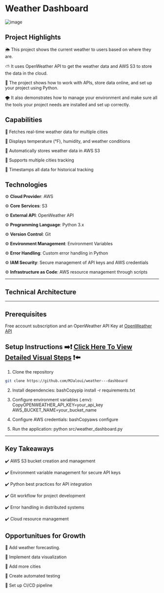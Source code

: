 # Weather Dashboard

![image](https://github.com/user-attachments/assets/9af14640-b6e9-4270-ad3c-b7c2fd356da1)


## **Project Highlights**

🌦️ This project shows the current weather to users based on where they are.

⛅ It uses OpenWeather API to get the weather data and AWS S3 to store the data in the cloud.

🌈 The project shows how to work with APIs, store data online, and set up your project using Python.

🌪️ It also demonstrates how to manage your environment and make sure all the tools your project needs are installed and set up correctly.


## **Capabilities**
🔧 Fetches real-time weather data for multiple cities

🔧 Displays temperature (°F), humidity, and weather conditions

🔧 Automatically stores weather data in AWS S3

🔧 Supports multiple cities tracking

🔧 Timestamps all data for historical tracking


## **Technologies**
⚙️ **Cloud Provider**: AWS

⚙️ **Core Services**: S3

⚙️ **External API**: OpenWeather API

⚙️ **Programming Language**: Python 3.x

⚙️ **Version Control**: Git

⚙️ **Environment Management**: Environment Variables

⚙️ **Error Handling**: Custom error handling in Python

⚙️ **IAM Security**: Secure management of API keys and AWS credentials

⚙️ **Infrastructure as Code**: AWS resource management through scripts

---

## **Technical Architecture**



---

## **Prerequisites**
Free account subscription and an OpenWeather API Key at [OpenWeather API](https://github.com/MJaloui/Weather---dashboard/blob/main/VisualStepsHere.md)


## **Setup Instructions**    ➡️❗ [Click Here To View Detailed Visual Steps](https://github.com/MJaloui/Weather---dashboard/blob/main/VisualStepsHere.md) ❗⬅️



1. Clone the repository 
```bash
git clone https://github.com/MJaloui/weather---dashboard
```

2. Install dependencies:
bashCopypip install -r requirements.txt

3. Configure environment variables (.env):
CopyOPENWEATHER_API_KEY=your_api_key
AWS_BUCKET_NAME=your_bucket_name

4. Configure AWS credentials:
bashCopyaws configure

5. Run the application:
   python src/weather_dashboard.py

---

## **Key Takeaways**

✔️ AWS S3 bucket creation and management

✔️ Environment variable management for secure API keys

✔️ Python best practices for API integration

✔️ Git workflow for project development

✔️ Error handling in distributed systems

✔️ Cloud resource management

## **Opportunitues for Growth**

🌱 Add weather forecasting.

🌱 Implement data visualization

🌱 Add more cities

🌱 Create automated testing

🌱 Set up CI/CD pipeline


